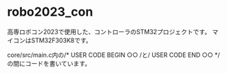 # robo2023_con
高専ロボコン2023で使用した、コントローラのSTM32プロジェクトです。 マイコンはSTM32F303K8です。

core/src/main.c内の/* USER CODE BEGIN ○○ /と/ USER CODE END ○○ */の間にコードを書いています。
